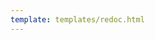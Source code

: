 ```yaml
---
template: templates/redoc.html
---
```


<redoc spec-url="{{base_path}}/references/service-extensions/pre-flow-extensions/pre-update-password-action/api/pre_update_password_action-v1.yaml" theme='{{redoc_theme}}'></redoc>